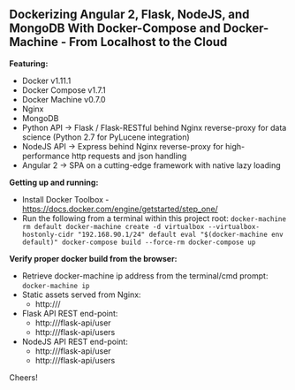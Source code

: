 ## Dockerizing Angular 2, Flask, NodeJS, and MongoDB With Docker-Compose and Docker-Machine - From Localhost to the Cloud

**Featuring:**

- Docker v1.11.1
- Docker Compose v1.7.1
- Docker Machine v0.7.0
- Nginx
- MongoDB
- Python API -> Flask / Flask-RESTful behind Nginx reverse-proxy for data science (Python 2.7 for PyLucene integration)
- NodeJS API -> Express behind Nginx reverse-proxy for high-performance http requests and json handling
- Angular 2 ->  SPA on a cutting-edge framework with native lazy loading

**Getting up and running:**
- Install Docker Toolbox - https://docs.docker.com/engine/getstarted/step_one/
- Run the following from a terminal within this project root:
    `docker-machine rm default
    docker-machine create -d virtualbox --virtualbox-hostonly-cidr "192.168.90.1/24" default
    eval "$(docker-machine env default)"
    docker-compose build --force-rm
    docker-compose up`
    
**Verify proper docker build from the browser:**
- Retrieve docker-machine ip address from the terminal/cmd prompt:
`docker-machine ip`
- Static assets served from Nginx:
    - http://<docker-machine ip>/
- Flask API REST end-point:
    - http://<docker-machine ip>/flask-api/user
    - http://<docker-machine ip>/flask-api/users
- NodeJS API REST end-point:
    - http://<docker-machine ip>/flask-api/user
    - http://<docker-machine ip>/flask-api/users

Cheers!
